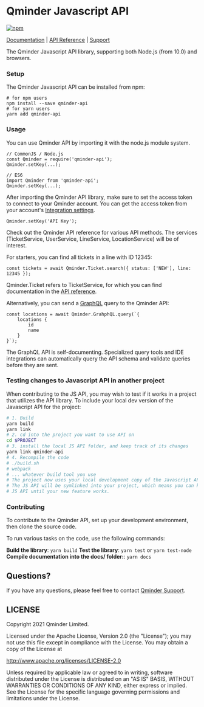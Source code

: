 # Qminder Javascript API

[![npm](https://img.shields.io/npm/v/qminder-api.svg)](https://www.npmjs.com/package/qminder-api)

[Documentation][doc] | [API Reference][api] | [Support][support]

The Qminder Javascript API library, supporting both Node.js (from 10.0) and browsers.

### Setup

The Qminder Javascript API can be installed from npm:

    # for npm users
    npm install --save qminder-api
    # for yarn users
    yarn add qminder-api

### Usage

You can use Qminder API by importing it with the node.js module system.

    // CommonJS / Node.js
    const Qminder = require('qminder-api');
    Qminder.setKey(...);

    // ES6
    import Qminder from 'qminder-api';
    Qminder.setKey(...);

After importing the Qminder API library, make sure to set the access token to connect to your
Qminder account. You can get the access token from your account's
[Integration settings][integration].

    Qminder.setKey('API Key');

Check out the Qminder API reference for various API methods. The services (TicketService,
UserService, LineService, LocationService) will be of interest.

For starters, you can find all tickets in a line with ID 12345:

    const tickets = await Qminder.Ticket.search({ status: ['NEW'], line: 12345 });

Qminder.Ticket refers to TicketService, for which you can find documentation in the
[API reference][api].

Alternatively, you can send a [GraphQL](https://graphql.org/) query to the Qminder API:

    const locations = await Qminder.GrahphQL.query(`{
        locations {
            id
            name
        }
    }`);

The GraphQL API is self-documenting. Specialized query tools and IDE integrations can
automatically query the API schema and validate queries before they are sent.

### Testing changes to Javascript API in another project

When contributing to the JS API, you may wish to test if it works in a project that utilizes the API
library. To include your local dev version of the Javascript API for the project:

```bash
# 1. Build
yarn build
yarn link
# 2. cd into the project you want to use API on
cd $PROJECT
# 3. install the local JS API folder, and keep track of its changes
yarn link qminder-api
# 4. Recompile the code
# ./build.sh
# webpack
# ... whatever build tool you use
# The project now uses your local development copy of the Javascript API.
# The JS API will be symlinked into your project, which means you can keep changing the
# JS API until your new feature works.
```

### Contributing

To contribute to the Qminder API, set up your development environment, then clone the source code.

To run various tasks on the code, use the following commands:

**Build the library**: `yarn build`
**Test the library**: `yarn test` or `yarn test-node`
**Compile documentation into the docs/ folder:**: `yarn docs`

## Questions?

If you have any questions, please feel free to contact
[Qminder Support][support].

## LICENSE

Copyright 2021 Qminder Limited.

Licensed under the Apache License, Version 2.0 (the "License");
you may not use this file except in compliance with the License.
You may obtain a copy of the License at

<http://www.apache.org/licenses/LICENSE-2.0>

Unless required by applicable law or agreed to in writing, software
distributed under the License is distributed on an "AS IS" BASIS,
WITHOUT WARRANTIES OR CONDITIONS OF ANY KIND, either express or implied.
See the License for the specific language governing permissions and
limitations under the License.

[doc]: https://api.qminder.com/
[api]: https://qminder.github.io/javascript-api/
[support]: mailto:support@qminder.com
[integration]: https://dashboard.qminder.com/integration/

